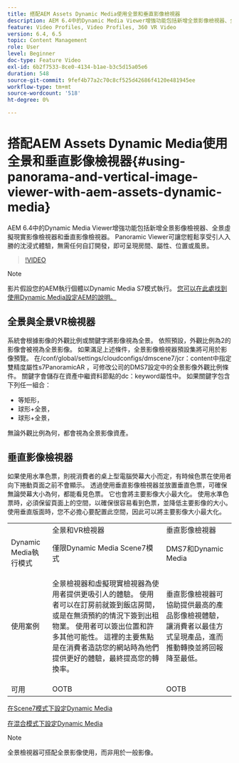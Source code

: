 ```yaml
---
title: 搭配AEM Assets Dynamic Media使用全景和垂直影像檢視器
description: AEM 6.4中的Dynamic Media Viewer增強功能包括新增全景影像檢視器、全景虛擬現實影像檢視器和垂直影像檢視器。 Panoramic Viewer可讓您輕鬆享受引人入勝的沈浸式體驗，無需任何自訂開發，即可呈現房間、屬性、位置或風景。
feature: Video Profiles, Video Profiles, 360 VR Video
version: 6.4, 6.5
topic: Content Management
role: User
level: Beginner
doc-type: Feature Video
exl-id: 6b2f7533-8ce0-4134-b1ae-b3c5d15a05e6
duration: 548
source-git-commit: 9fef4b77a2c70c8cf525d42686f4120e481945ee
workflow-type: tm+mt
source-wordcount: '518'
ht-degree: 0%

---
```


# 搭配AEM Assets Dynamic Media使用全景和垂直影像檢視器{#using-panorama-and-vertical-image-viewer-with-aem-assets-dynamic-media}

AEM 6.4中的Dynamic Media Viewer增強功能包括新增全景影像檢視器、全景虛擬現實影像檢視器和垂直影像檢視器。 Panoramic Viewer可讓您輕鬆享受引人入勝的沈浸式體驗，無需任何自訂開發，即可呈現房間、屬性、位置或風景。

>[!VIDEO](https://video.tv.adobe.com/v/24156?quality=12&learn=on)

>[!NOTE]
>
>影片假設您的AEM執行個體以Dynamic Media S7模式執行。 [您可以在此處找到使用Dynamic Media設定AEM的說明。](https://helpx.adobe.com/tw/experience-manager/6-3/assets/using/config-dynamic-fp-14410.html)

## 全景與全景VR檢視器

系統會根據影像的外觀比例或關鍵字將影像視為全景。 依照預設，外觀比例為2的影像會被視為全景影像。 如果滿足上述條件，全景影像檢視器預設集將可用於影像預覽。 在/conf/global/settings/cloudconfigs/dmscene7/jcr：content中指定雙精度屬性s7PanoramicAR ，可修改公司的DMS7設定中的全景影像外觀比例條件。 關鍵字會儲存在資產中繼資料節點的dc：keyword屬性中。 如果關鍵字包含下列任一組合：

* 等矩形，
* 球形+全景，
* 球形+全景，

無論外觀比例為何，都會視為全景影像資產。

## 垂直影像檢視器

如果使用水準色票，則視消費者的桌上型電腦熒幕大小而定，有時候色票在使用者向下捲動頁面之前不會顯示。 透過使用垂直影像檢視器並放置垂直色票，可確保無論熒幕大小為何，都能看見色票。 它也會將主要影像大小最大化。 使用水準色票時，必須保留頁面上的空間，以確保很容易看到色票，並降低主要影像的大小。 使用垂直版面時，您不必擔心要配置此空間，因此可以將主要影像大小最大化。

<table> 
 <tbody>
  <tr>
   <td> </td>
   <td>全景和VR檢視器</td>
   <td>垂直影像檢視器</td>
  </tr>
  <tr>
   <td>Dynamic Media執行模式</td>
   <td>僅限Dynamic Media Scene7模式</td>
   <td>DMS7和Dynamic Media</td>
  </tr>
  <tr>
   <td>使用案例</td>
   <td><p>全景檢視器和虛擬現實檢視器為使用者提供更吸引人的體驗。 使用者可以在訂房前就簽到飯店房間，或是在無須預約的情況下簽到出租物業。 使用者可以簽出位置和許多其他可能性。 這裡的主要焦點是在消費者造訪您的網站時為他們提供更好的體驗，最終提高您的轉換率。</p> <p> </p> </td> 
   <td><p>垂直影像檢視器可協助提供最高的產品影像檢視體驗，讓消費者以最佳方式呈現產品，進而推動轉換並將回報降至最低。</p> <p> </p> </td>
  </tr>
  <tr>
   <td>可用 </td>
   <td>OOTB</td>
   <td>OOTB</td>
  </tr>
 </tbody>
</table>

[在Scene7模式下設定Dynamic Media](https://helpx.adobe.com/experience-manager/6-5/assets/using/config-dms7.html)

[在混合模式下設定Dynamic Media](https://helpx.adobe.com/tw/experience-manager/6-5/assets/using/config-dynamic.html)

>[!NOTE]
>
>全景檢視器可搭配全景影像使用，而非用於一般影像。
